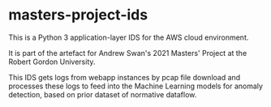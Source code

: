 # masters-project-ids

This is a Python 3 application-layer IDS for the AWS cloud environment. 

It is part of the artefact for Andrew Swan's 2021 Masters' Project at the Robert Gordon University. 

This IDS gets logs from webapp instances by pcap file download and processes these logs to feed into
the Machine Learning models for anomaly detection, based on prior dataset of normative dataflow.

